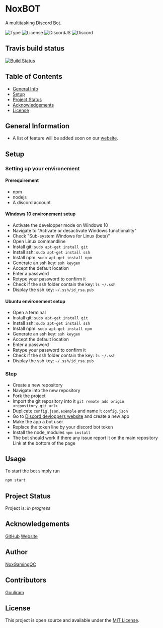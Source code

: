 # NoxBOT

A multitasking Discord Bot.

<p align="left">
  <img alt="Type" src="https://img.shields.io/badge/project%20type-bot-red?style=for-the-badge" />
  <img alt="License" src="https://img.shields.io/github/license/NoxGamingQC/Noxbot?style=for-the-badge" />
  <img alt="DiscordJS" src="https://img.shields.io/badge/Discord.JS-11.6.1-blue?style=for-the-badge" />
  <img alt="Discord" src="https://img.shields.io/discord/938558244924829756?style=for-the-badge&logo=discord&logoColor=%23ffffff&label=%20&labelColor=%23697EC4&color=%237289DA&link=https%3A%2F%2Fnoxgamingqc.ca%2Fdiscord">
</p>

## Travis build status

[![Build Status](https://api.travis-ci.com/NoxGamingQC/NoxBOT.svg?branch=master&status=errored)](https://travis-ci.com/NoxGamingQC/NoxBOT)

## Table of Contents

* [General Info](#general-information)
* [Setup](#setup)
* [Project Status](#project-status)
* [Acknowledgements](#acknowledgements)
* [License](#license)

## General Information

* A list of feature will be added soon on our [website](https://www.noxgamingqc.ca/noxbot).

## Setup

### Setting up your environement

#### Prerequirement

* npm
* nodejs
* A discord account

#### Windows 10 environement setup

* Activate the developper mode on Windows 10
* Navigate to "Activate or desactivate Windows functionality"
* Check "Sub-system Windows for Linux (beta)"
* Open Linux commandline
* Install git: `sudo apt-get install git`
* Install ssh: `sudo apt-get install ssh`
* Install npm: `sudo apt-get install npm`
* Generate an ssh key: `ssh keygen`
* Accept the default location
* Enter a password
* Retype your password to confirm it
* Check if the ssh folder contain the key: `ls ~/.ssh`
* Display the ssh key: `~/.ssh/id_rsa.pub`

#### Ubuntu environement setup

* Open a terminal
* Install git: `sudo apt-get install git`
* Install ssh: `sudo apt-get install ssh`
* Install npm: `sudo apt-get install npm`
* Generate an ssh key: `ssh keygen`
* Accept the default location
* Enter a password
* Retype your password to confirm it
* Check if the ssh folder contain the key: `ls ~/.ssh`
* Display the ssh key: `~/.ssh/id_rsa.pub`

### Step

* Create a new repository
* Navigate into the new repository
* Fork the project
* Import the git repository into it `git remote add origin <repository_git_url>`
* Duplicate `config.json.exemple` and name it `config.json`
* Go to [Discord devloppers website](https://discordapp.com/developers/applications/me) and create a new app
* Make the app a bot user
* Replace the token line by your discord bot token
* Install the node_modules `npm install`
* The bot should work if there any issue report it on the main repository Link at the bottom of the page

## Usage

To start the bot simply run

```bash
npm start
```

## Project Status

Project is: _in progress_

## Acknowledgements

[GitHub](https://github.com/NoxGamingQC/NoxBOT)
[Website](https://noxgamingqc.ca)

## Author

[NoxGamingQC](https://www.noxgamingqc.ca/)

## Contributors

[Gouliram](https://github.com/gouliram)

## License

This project is open source and available under the [MIT License](./LICENSE.md).
